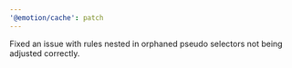 ```yaml
---
'@emotion/cache': patch
---
```


Fixed an issue with rules nested in orphaned pseudo selectors not being adjusted correctly.
